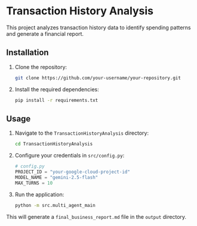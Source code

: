 # Transaction History Analysis

This project analyzes transaction history data to identify spending patterns and generate a financial report.

## Installation

1.  Clone the repository:
    ```bash
    git clone https://github.com/your-username/your-repository.git
    ```
2.  Install the required dependencies:
    ```bash
    pip install -r requirements.txt
    ```

## Usage

1.  Navigate to the `TransactionHistoryAnalysis` directory:
    ```bash
    cd TransactionHistoryAnalysis
    ```
2.  Configure your credentials in `src/config.py`:
    ```python
    # config.py
    PROJECT_ID = "your-google-cloud-project-id"
    MODEL_NAME = "gemini-2.5-flash"
    MAX_TURNS = 10
    ```
3.  Run the application:
    ```bash
    python -m src.multi_agent_main
    ```

This will generate a `final_business_report.md` file in the `output` directory.
